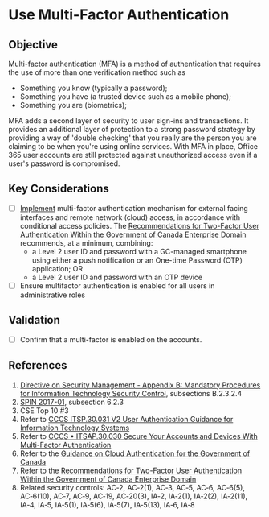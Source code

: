 # Use Multi-Factor Authentication

## Objective

Multi-factor authentication (MFA) is a method of authentication that requires the use of more than one verification method such as

* Something you know (typically a password);
* Something you have (a trusted device such as a mobile phone);
* Something you are (biometrics);

MFA adds a second layer of security to user sign-ins and transactions. It provides an additional layer of protection to a strong password strategy by providing a way of 'double checking' that you really are the person you are claiming to be when you're using online services. With MFA in place, Office 365 user accounts are still protected against unauthorized access even if a user's password is compromised.

## Key Considerations

* [ ] [Implement](https://docs.microsoft.com/en-us/microsoft-365/admin/security-and-compliance/secure-your-business-data?view=o365-worldwide#setup) multi-factor authentication mechanism for external facing interfaces and remote network (cloud) access, in accordance with conditional access policies. The [Recommendations for Two-Factor User Authentication Within the Government of Canada Enterprise Domain](https://intranet.canada.ca/wg-tg/rtua-rafu-eng.asp) recommends, at a minimum, combining:
  * a Level 2 user ID and password with a GC-managed smartphone using either a push notification or an One-time Password (OTP) application; OR
  * a Level 2 user ID and password with an OTP device
* [ ] Ensure multifactor authentication is enabled for all users in administrative roles

## Validation

* [ ] Confirm that a multi-factor is enabled on the accounts.

## References

1. [Directive on Security Management - Appendix B: Mandatory Procedures for Information Technology Security Control](https://www.tbs-sct.gc.ca/pol/doc-eng.aspx?id=32611&section=procedure&p=B), subsections B.2.3.2.4
2. [SPIN 2017-01](https://www.canada.ca/en/treasury-board-secretariat/services/access-information-privacy/security-identity-management/direction-secure-use-commercial-cloud-services-spin.html), subsection 6.2.3
3. CSE Top 10 #3
4. Refer to [CCCS ITSP.30.031 V2 User Authentication Guidance for Information Technology Systems](https://cyber.gc.ca/en/guidance/user-authentication-guidance-information-technology-systems-itsp30031-v3)
5. Refer to [CCCS •	ITSAP.30.030 Secure Your Accounts and Devices With Multi-Factor Authentication](https://cyber.gc.ca/en/guidance/secure-your-accounts-and-devices-multi-factor-authentication-itsap30030)
6. Refer to the [Guidance on Cloud Authentication for the Government of Canada](https://intranet.canada.ca/wg-tg/cagc-angc-eng.asp)
7. Refer to the [Recommendations for Two-Factor User Authentication Within the Government of Canada Enterprise Domain](https://intranet.canada.ca/wg-tg/rtua-rafu-eng.asp)
8. Related security controls: AC‑2, AC‑2(1), AC‑3, AC‑5, AC‑6, AC‑6(5), AC‑6(10), AC‑7, AC‑9, AC‑19, AC‑20(3), IA‑2, IA‑2(1), IA‑2(2), IA‑2(11), IA‑4, IA‑5, IA‑5(1), IA‑5(6), IA‑5(7), IA‑5(13), IA‑6, IA‑8

